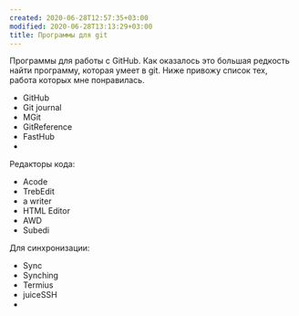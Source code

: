 ```yaml
---
created: 2020-06-28T12:57:35+03:00
modified: 2020-06-28T13:13:29+03:00
title: Программы для git
---
```


Программы для работы с GitHub. 
 Как оказалось это большая редкость найти программу, которая умеет в git.
Ниже привожу список тех, работа которых мне понравилась.

* GitHub
* Git journal
* MGit
* GitReference
* FastHub
* 

Редакторы кода:
* Acode
* TrebEdit
* a writer
* HTML Editor
* AWD
* Subedi

Для синхронизации:
* Sync
* Synching
* Termius
* juiceSSH
*